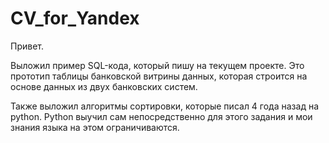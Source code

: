 # CV_for_Yandex

Привет.

Выложил пример SQL-кода, который пишу на текущем проекте.
Это прототип таблицы банковской витрины данных, которая строится на основе данных из двух банковских систем.

Также выложил алгоритмы сортировки, которые писал 4 года назад на python.
Python выучил сам непосредственно для этого задания и мои знания языка на этом ограничиваются.
